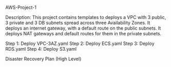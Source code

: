 AWS-Project-1

Description:  This project contains templates to deploys a VPC with 3 public, 3 private and 3 DB subnets spread across three Availability Zones. It deploys an internet gateway, with a default route on the public subnets. It deploys NAT gateways and default routes for them in the private subnets.

Step 1: Deploy VPC-3AZ.yaml
Step 2: Deploy ECS.yaml
Step 3: Deploy RDS.yaml
Step 4: Deploy S3.yaml

Disaster Recovery Plan (High Level)
